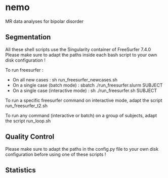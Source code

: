 # nemo
MR data analyses for bipolar disorder

## Segmentation
All these shell scripts use the Singularity container of FreeSurfer 7.4.0
Please make sure to adapt the paths inside each bash script to your own disk configuration !

To run freesurfer :
- On all new cases : sh run_freesurfer_newcases.sh
- On a single case (batch mode) : sbatch ./run_freesurfer.slurm SUBJECT
- On a single case (interactive mode) : sh ./run_freesurfer.sh SUBJECT

To run a specific freesurfer command on interactive mode, adapt the script run_freesurfer_t2.sh

To run any command (interactive or batch) on a group of subjects, adapt the script run_loop.sh

## Quality Control
Please make sure to adapt the paths in the config.py file to your own disk configuration before using one of these scripts !

## Statistics


